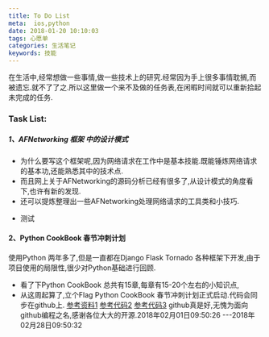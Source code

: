 ```yaml
---
title: To Do List
meta:  ios,python
date: 2018-01-20 10:10:03
tags: 心愿单
categories: 生活笔记
keywords: 技能
---
```


在生活中,经常想做一些事情,做一些技术上的研究.经常因为手上很多事情耽搁,而被遗忘.就不了了之.所以这里做一个来不及做的任务表,在闲暇时间就可以重新拾起未完成的任务.

### Task List:
##### 1、AFNetworking 框架 中的设计模式
* 为什么要写这个框架呢,因为网络请求在工作中是基本技能.既能锤炼网络请求的基本功,还能熟悉其中的技术点.
* 而且网上关于AFNetworking的源码分析已经有很多了,从设计模式的角度看下,也许有新的发现.
* 还可以提炼整理出一些AFNetworking处理网络请求的工具类和小技巧.
+ 测试

#### 2、Python CookBook 春节冲刺计划
使用Python 两年多了,但是一直都在Django Flask Tornado 各种框架下开发,由于项目使用的局限性,很少对Python基础进行回顾.
* 看了下Python CookBook 总共有15章,每章有15-20个左右的小知识点,
*  从这周起算了,立个Flag Python CookBook 春节冲刺计划正式启动.代码会同步在github上.
[参考资料1](http://python3-cookbook.readthedocs.io/zh_CN/latest/)
[参考代码2](https://github.com/yidao620c/python3-cookbook)
[参考代码3](https://github.com/dabeaz/python-cookbook)
github真是好,无愧为面向github编程之名,感谢各位大大的开源.2018年02月01日09:50:26 ---2018年02月28日09:50:32


